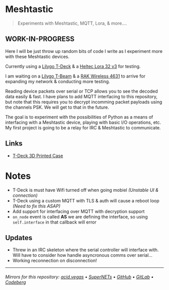 # Meshtastic
> Experiments with Meshtastic, MQTT, Lora, & more....

## WORK-IN-PROGRESS

Here I will be just throw up random bits of code I write as I experiment more with these Meshtastic devices.

Currently using a [Lilygo T-Deck](https://www.lilygo.cc/products/t-deck) & a [Heltec Lora 32 v3](https://heltec.org/project/wifi-lora-32-v3/) for testing.

I am waiting on a [Lilygo T-Beam](https://www.lilygo.cc/products/t-beam-v1-1-esp32-lora-module) & a [RAK Wireless 4631](https://store.rakwireless.com/products/wisblock-core-modules?variant=42440631419078) to arrive for expanding my network & conducting more testing.

Reading device packets over serial or TCP allows you to see the decoded data easily & fast. I have plans to add MQTT interfacing to this repository, but note that this requires you to decrypt incomming packet payloads using the channels PSK. We will get to that in the future.

The goal is to experiment with the possibilities of Python as a means of interfacing with a Meshtastic device, playing with basic I/O operations, etc. My first project is going to be a relay for IRC & Meshtastic to communicate.

## Links
- [T-Deck 3D Printed Case](https://www.printables.com/model/741124-lilygo-t-deck-case)

# Notes
- T-Deck is must have Wifi turned off when going mobiel *(Unstable UI & connection)*
- T-Deck using a custom MQTT with TLS & auth will cause a reboot loop *(Need to fix this ASAP)*
- Add support for interfacing over MQTT with decryption support
- `on_node` event is called **AS** we are defining the interface, so using `self.interface` in that callback will error

## Updates
- Threw in an IRC skeleton where the serial controller will interface with. Will have to consider how handle asyncronous comms over serial...
- Working reconnection on disconnection!
___

###### Mirrors for this repository: [acid.vegas](https://git.acid.vegas/meshtastic) • [SuperNETs](https://git.supernets.org/acidvegas/meshtastic) • [GitHub](https://github.com/acidvegas/meshtastic) • [GitLab](https://gitlab.com/acidvegas/meshtastic) • [Codeberg](https://codeberg.org/acidvegas/meshtastic)